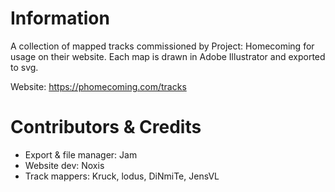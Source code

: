 # Information

A collection of mapped tracks commissioned by Project: Homecoming for usage on their website. Each map is drawn in Adobe Illustrator and exported to svg. 

Website: https://phomecoming.com/tracks

# Contributors & Credits

* Export & file manager: Jam
* Website dev: Noxis
* Track mappers: Kruck, lodus, DiNmiTe, JensVL 